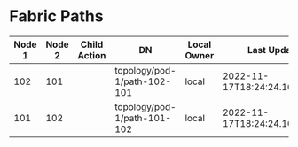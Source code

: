 # Fabric Paths
| Node 1 | Node 2 | Child Action | DN | Local Owner | Last Updated | Monitoring Policy DN | Status |
| ------ | ------ | ------------ | -- | ----------- | ------------ | -------------------- | ------ |
| 102 | 101 |  | topology/pod-1/path-102-101 | local | 2022-11-17T18:24:24.100+00:00 | uni/fabric/monfab-default |  |
| 101 | 102 |  | topology/pod-1/path-101-102 | local | 2022-11-17T18:24:24.100+00:00 | uni/fabric/monfab-default |  |